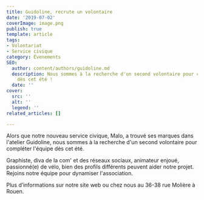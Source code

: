 ```yaml
---
title: Guidoline, recrute un volontaire
date: '2019-07-02'
coverImage: image.png
publish: true
template: article
tags:
- Volontariat
- Service civique
category: Évenements
SEO:
  author: content/authors/guidoline.md
  description: Nous sommes à la recherche d'un second volontaire pour compléter l'équipe
    dès cet été !
  date: ''
cover:
  src: ''
  alt: ''
  legend: ''
related_articles: []

---
```

Alors que notre nouveau service civique, Malo, a trouvé ses marques dans l'atelier Guidoline, nous sommes à la recherche d'un second volontaire pour compléter l'équipe dès cet été.

Graphiste, diva de la com' et des réseaux sociaux, animateur enjoué, passionné(e) de vélo, bien des profils différents peuvent aider notre projet. Rejoins notre équipe pour dynamiser l'association.

Plus d’informations sur notre site web ou chez nous au 36-38 rue Molière à Rouen.